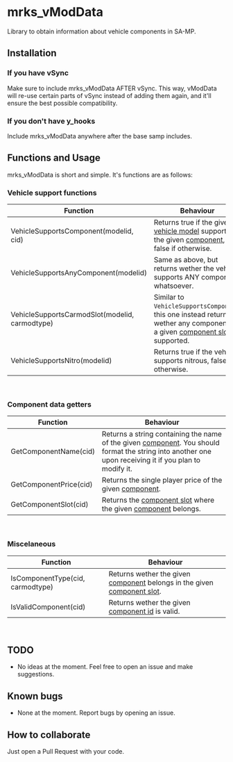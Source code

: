 # mrks_vModData
Library to obtain information about vehicle components in SA-MP.

## Installation

### If you have vSync
Make sure to include mrks_vModData AFTER vSync. This way, vModData will re-use certain parts of vSync instead of adding them again, and it'll ensure the best possible compatibility.

### If you don't have y_hooks
Include mrks_vModData anywhere after the base samp includes.

## Functions and Usage

mrks_vModData is short and simple. It's functions are as follows:

### Vehicle support functions

Function | Behaviour
--- | ---
VehicleSupportsComponent(modelid, cid) | Returns true if the given [vehicle model](https://open.mp/es/docs/scripting/resources/vehicleid) supports the given [component](https://open.mp/es/docs/scripting/resources/carcomponentid), false if otherwise.
VehicleSupportsAnyComponent(modelid) | Same as above, but returns wether the vehicle supports ANY component whatsoever.
VehicleSupportsCarmodSlot(modelid, carmodtype) | Similar to `VehicleSupportsComponent`, this one instead returns wether any component of a given [component slot](https://open.mp/es/docs/scripting/resources/Componentslots) is supported.
VehicleSupportsNitro(modelid) | Returns true if the vehicle supports nitrous, false if otherwise.
<br>

### Component data getters

Function | Behaviour
--- | ---
GetComponentName(cid) | Returns a string containing the name of the given [component](https://open.mp/es/docs/scripting/resources/carcomponentid). You should format the string into another one upon receiving it if you plan to modify it.
GetComponentPrice(cid) | Returns the single player price of the given [component](https://open.mp/es/docs/scripting/resources/carcomponentid).
GetComponentSlot(cid) | Returns the [component slot](https://open.mp/es/docs/scripting/resources/Componentslots) where the given [component](https://open.mp/es/docs/scripting/resources/carcomponentid) belongs.

<br>

### Miscelaneous

Function | Behaviour
--- | ---
IsComponentType(cid, carmodtype) | Returns wether the given [component](https://open.mp/es/docs/scripting/resources/carcomponentid) belongs in the given [component slot](https://open.mp/es/docs/scripting/resources/Componentslots).
IsValidComponent(cid) | Returns wether the given [component id](https://open.mp/es/docs/scripting/resources/carcomponentid) is valid.

<br>

## TODO
- No ideas at the moment. Feel free to open an issue and make suggestions.

## Known bugs
- None at the moment. Report bugs by opening an issue.

## How to collaborate
Just open a Pull Request with your code.
